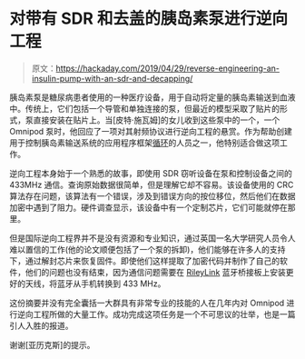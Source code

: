 # 对带有 SDR 和去盖的胰岛素泵进行逆向工程

> 原文：<https://hackaday.com/2019/04/29/reverse-engineering-an-insulin-pump-with-an-sdr-and-decapping/>

胰岛素泵是糖尿病患者使用的一种医疗设备，用于自动将定量的胰岛素输送到血液中。传统上，它们包括一个导管和单独连接的泵，但最近的模型采取了贴片的形式，泵直接安装在贴片上。当[皮特·施瓦姆]的女儿收到这些泵中的一个，一个 Omnipod 泵时，他回应了一项对其射频协议进行逆向工程的悬赏。作为帮助创建用于控制胰岛素输送系统的应用程序框架[循环](https://loopkit.github.io/loopdocs/)的人员之一，他特别适合做这项工作。

逆向工程本身始于一个熟悉的故事，即使用 SDR 窃听设备在泵和控制设备之间的 433MHz 通信。查询原始数据很简单，但是理解它却不容易。该设备使用的 CRC 算法存在问题，该算法有一个错误，涉及到错误方向的按位移位，然后他们在数据加密中遇到了阻力。硬件调查显示，该设备中有一个定制芯片，它们可能就停在那里。

但是国际逆向工程界并不是没有资源和专业知识，通过英国一名大学研究人员令人难以置信的工作(他的论文顺便包括了一个泵的拆卸)，他们能够在许多人的支持下，通过解封芯片来恢复固件。即使他们这样提取了加密代码并制作了自己的软件，他们的问题也没有结束，因为通信问题需要在 [RileyLink](https://loopkit.github.io/loopdocs/setup/requirements/rileylink/) 蓝牙桥接板上安装更好的天线，将蓝牙从手机转换到 433 MHz。

这份摘要并没有完全囊括一大群具有非常专业的技能的人在几年内对 Omnipod 进行逆向工程所做的大量工作。成功完成这项任务是一个不可思议的壮举，也是一篇引人入胜的报道。

谢谢[亚历克斯]的提示。